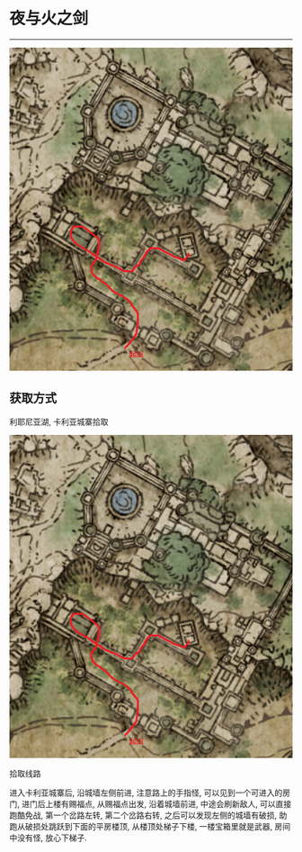 # 夜与火之剑

---

![夜与火之剑](../images/夜与火之剑.png)

## 获取方式

利耶尼亚湖, 卡利亚城寨拾取

![](../images/夜与火之剑_拾取线路.png)

拾取线路

进入卡利亚城寨后, 沿城墙左侧前进, 注意路上的手指怪, 可以见到一个可进入的房门, 进门后上楼有赐福点, 从赐福点出发, 沿着城墙前进, 中途会刷新敌人, 可以直接跑酷免战, 第一个岔路左转, 第二个岔路右转, 之后可以发现左侧的城墙有破损, 助跑从破损处跳跃到下面的平房楼顶, 从楼顶处梯子下楼, 一楼宝箱里就是武器, 房间中没有怪, 放心下梯子.